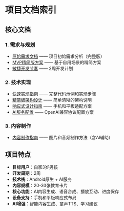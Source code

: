 # 项目文档索引

## 核心文档

### 1. 需求与规划
- [原始需求文档](./requirements.md) —— 项目初始需求分析（完整版）
- [MVP精简版方案](./mvp-simplified.md) —— 基于自用场景的精简方案
- [敏捷开发节奏](./agile-development-rhythm.md) —— 2周开发计划

### 2. 技术实现
- [快速实现指南](./quick-implementation-guide.md) —— 完整代码示例和实现步骤
- [精简版架构设计](./architecture-simplified.md) —— 简单清晰的架构说明
- [响应式设计指南](./responsive-design-guide.md) —— 手机和平板适配方案
- [AI服务配置](./ai-config.md) —— OpenAI兼容协议配置方案

### 3. 内容制作
- [内容制作指南](./content-creation-guide.md) —— 图片和音频制作方法（含AI辅助）

## 项目特点
- **目标用户**：自家3岁男孩
- **开发周期**：2周
- **技术栈**：Android原生 + AI服务
- **内容规模**：20-30张教育卡片
- **核心功能**：AI内容生成、语音合成、播放互动、进度保存
- **设备支持**：手机和平板响应式布局
- **AI增强**：智能内容生成、童声TTS、学习建议

